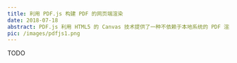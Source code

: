 ```yaml
---
title: 利用 PDF.js 构建 PDF 的网页端渲染
date: 2018-07-18
abstract: PDF.js 利用 HTML5 的 Canvas 技术提供了一种不依赖于本地系统的 PDF 渲染方式。如果仅希望在网页中预览 PDF 文件的话，这种方式可能是最简便的。GitHub 仓库中 PDF 文件的预览就采用了这种方式
pic: /images/pdfjs1.png
---
```


TODO
